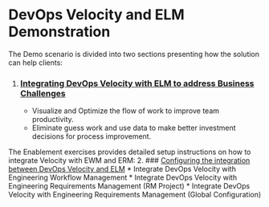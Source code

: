 # DevOps Velocity and ELM Demonstration

The Demo scenario is divided into two sections presenting how the solution can help clients:
1. ### [Integrating DevOps Velocity with ELM to address Business Challenges](../main/docs/demo1/index.md)
    * Visualize and Optimize the flow of work to improve team productivity.
    * Eliminate guess work and use data to make better investment decisions for process improvement.

The Enablement exercises provides detailed setup instructions on how to integrate Velocity with EWM and ERM:
2. ### [Configuring the integration between DevOps Velocity and ELM](../main/docs/enable1/index.md)
    * Integrate DevOps Velocity with Engineering Workflow Management
    * Integrate DevOps Velocity with Engineering Requirements Management (RM Project)
    * Integrate DevOps Velocity with Engineering Requirements Management (Global Configuration)
 